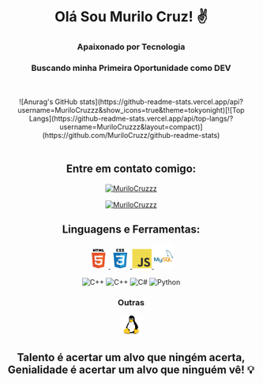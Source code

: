 

<h1 align="center">Olá Sou Murilo Cruz! ✌️</h1>
<h3 align="center">Apaixonado por Tecnologia</h3>
<h3 align="center">Buscando minha Primeira Oportunidade como DEV</h3>
<br>

<div align="center"> 
  <br>
  ![Anurag's GitHub stats](https://github-readme-stats.vercel.app/api?username=MuriloCruzzz&show_icons=true&theme=tokyonight)[![Top Langs](https://github-readme-stats.vercel.app/api/top-langs/?username=MuriloCruzzz&layout=compact)](https://github.com/MuriloCruzz/github-readme-stats)
  </a>
  </nav>
</div>



<div align="center"> 
  <br>
  <nav>
    <a src="https://[img.shields.io/badge/C%23-239120?style=for-the-badge&logo=c-sharp&logoColor=white](https://www.pngwing.com/en/search?q=Csharp)" target="_blank"></a>
  </nav>
</div>

<h2 align="center">Entre em contato comigo:</h2>
<p align="center">
  <a href="https://www.linkedin.com/in/cruzmurilo/" target="blank"><img align="center" src="https://raw.githubusercontent.com/rahuldkjain/github-profile-readme-generator/master/src/images/icons/Social/linked-in-alt.svg" alt="MuriloCruzzz" height="30" width="40" /></a>
<p align="center">
  <p align="center">
  <a href="mailto:murilocruz99@gmail.com/" target="blank"><img align="center" src="https://img.shields.io/badge/Gmail-D14836?style=for-the-badge&logo=gmail&logoColor=white" alt="MuriloCruzzz" height="30" width="100" /></a>
<p align="center">

 <h2 align="center">Linguagens e Ferramentas:</h2>

  <p align="center">
    <a href="https://www.w3.org/html/" target="_blank">
      <img src="https://raw.githubusercontent.com/devicons/devicon/master/icons/html5/html5-original-wordmark.svg" alt="html5" width="40" height="40"/>
    </a>
    <a href="https://www.w3schools.com/css/" target="_blank">
      <img src="https://raw.githubusercontent.com/devicons/devicon/master/icons/css3/css3-original-wordmark.svg" alt="css3" width="40" height="40"/>
    </a>
    <a href="https://developer.mozilla.org/en-US/docs/Web/JavaScript" target="_blank">
      <img src="https://raw.githubusercontent.com/devicons/devicon/master/icons/javascript/javascript-original.svg" alt="javascript" width="40" height="40"/>
    </a>
       <a href="https://www.mysql.com/" target="_blank">
      <img src="https://raw.githubusercontent.com/devicons/devicon/master/icons/mysql/mysql-original-wordmark.svg" alt="mysql" width="40" height="50"/>
    </a>

  </p>
  
  <p align="center">
  <img align="center" alt="C++" height="40" width="40" src="https://cdn.jsdelivr.net/gh/devicons/devicon/icons/c/c-original.svg">
  <img align="center" alt="C++" height="40" width="40" src="https://cdn.jsdelivr.net/gh/devicons/devicon/icons/cplusplus/cplusplus-original.svg">
  <img align="center" alt="C#" height="40" width="40" src="https://cdn.jsdelivr.net/gh/devicons/devicon/icons/csharp/csharp-original.svg">
  <img align="center" alt="Python" height="40" width="40" src="https://cdn.jsdelivr.net/gh/devicons/devicon/icons/python/python-original.svg">


  </p>
  <h3 align="center">Outras</h3>
<p align="center">
<a href="https://www.linux.org/" target="_blank">
      <img src="https://raw.githubusercontent.com/devicons/devicon/master/icons/linux/linux-original.svg" alt="linux" width="40" height="40"/>
    </a>
  </p>
<div>


<h2 align="center">Talento é acertar um alvo que ningém acerta, Genialidade é acertar um alvo que ninguém vê! 💡</h2>


